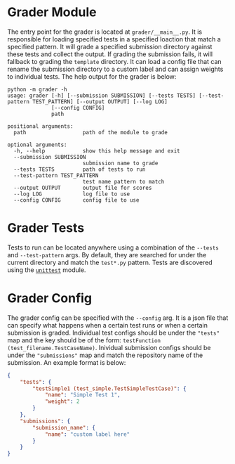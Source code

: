 # Grader Module
The entry point for the grader is located at `grader/__main__.py`. It is responsible for loading specified tests in a specified loaction that match a specified pattern. It will grade a specified submission directory against these tests and collect the output. If grading the submission fails, it will fallback to grading the `template` directory. It can load a config file that can rename the submission directory to a custom label and can assign weights to individual tests. The help output for the grader is below:

```
python -m grader -h
usage: grader [-h] [--submission SUBMISSION] [--tests TESTS] [--test-pattern TEST_PATTERN] [--output OUTPUT] [--log LOG]
              [--config CONFIG]
              path

positional arguments:
  path                  path of the module to grade

optional arguments:
  -h, --help            show this help message and exit
  --submission SUBMISSION
                        submission name to grade
  --tests TESTS         path of tests to run
  --test-pattern TEST_PATTERN
                        test name pattern to match
  --output OUTPUT       output file for scores
  --log LOG             log file to use
  --config CONFIG       config file to use
```

# Grader Tests
Tests to run can be located anywhere using a combination of the `--tests` and `--test-pattern` args. By default, they are searched for under the current directory and match the `test*.py` pattern. Tests are discovered using the [`unittest`](https://docs.python.org/3/library/unittest.html) module.

# Grader Config
The grader config can be specified with the `--config` arg. It is a json file that can specify what happens when a certain test runs or when a certain submission is graded. Individual test configs should be under the `"tests"` map and the key should be of the form: `testFunction (test_filename.TestCaseName)`. Inividual submission configs should be under the `"submissions"` map and match the repository name of the submission. An example format is below:

```json
{
    "tests": {
        "testSimple1 (test_simple.TestSimpleTestCase)": {
            "name": "Simple Test 1",
            "weight": 2
        }
    },
    "submissions": {
        "submission_name": {
            "name": "custom label here"
        }
    }
}
```